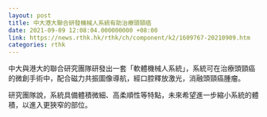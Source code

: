 ```yaml
---
layout: post
title: 中大港大聯合研發機械人系統有助治療頭頸癌
date: 2021-09-09 12:08:04.000000000 +08:00
link: https://news.rthk.hk/rthk/ch/component/k2/1609767-20210909.htm
categories: rthk
---
```


中大與港大的聯合研究團隊研發出一套「軟體機械人系統」，系統可在治療頭頸癌的微創手術中，配合磁力共振圖像導航，經口腔釋放激光，消融頭頸癌腫瘤。

研究團隊說，系統具備體積微細、高柔順性等特點，未來希望進一步縮小系統的體積，以進入更狹窄的部位。
